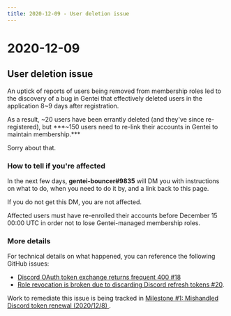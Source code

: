 ```yaml
---
title: 2020-12-09 - User deletion issue
---
```


# 2020-12-09 

## User deletion issue

An uptick of reports of users being removed from membership roles led to the discovery of a bug in Gentei that effectively deleted users in the application 8~9 days after registration.

As a result, ~20 users have been errantly deleted (and they've since re-registered), but ***~150 users need to re-link their accounts in Gentei to maintain membership.***

Sorry about that.

### How to tell if you're affected

In the next few days, **gentei-bouncer#9835** will DM you with instructions on what to do, when you need to do it by, and a link back to this page. 

If you do not get this DM, you are not affected.

Affected users must have re-enrolled their accounts before December 15 00:00 UTC in order not to lose Gentei-managed membership roles.

### More details

For technical details on what happened, you can reference the following GitHub issues:

* [Discord OAuth token exchange returns frequent 400 #18](https://github.com/member-gentei/member-gentei/issues/18)
* [Role revocation is broken due to discarding Discord refresh tokens #20](https://github.com/member-gentei/member-gentei/issues/20).

Work to remediate this issue is being tracked in [Milestone #1: Mishandled Discord token renewal (2020/12/8)
](https://github.com/member-gentei/member-gentei/milestone/1).